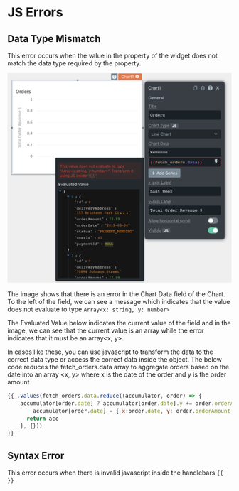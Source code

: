 # JS Errors

## Data Type Mismatch

This error occurs when the value in the property of the widget does not match the data type required by the property.

![](../.gitbook/assets/chart-error.png)

The image shows that there is an error in the Chart Data field of the Chart. To the left of the field, we can see a message which indicates that the value does not evaluate to type `Array<x: string, y: number>`

The Evaluated Value below indicates the current value of the field and in the image, we can see that the current value is an array while the error indicates that it must be an array&lt;x, y&gt;.

In cases like these, you can use javascript to transform the data to the correct data type or access the correct data inside the object. The below code reduces the fetch\_orders.data array to aggregate orders based on the date into an array &lt;x, y&gt; where x is the date of the order and y is the order amount

```javascript
{{_.values(fetch_orders.data.reduce((accumulator, order) => { 
    accumulator[order.date] ? accumulator[order.date].y += order.orderAmount : 
        accumulator[order.date] = { x:order.date, y: order.orderAmount  }; 
      return acc 
    }, {}))
}}
```

## Syntax Error

This error occurs when there is invalid javascript inside the handlebars `{{ }}`

